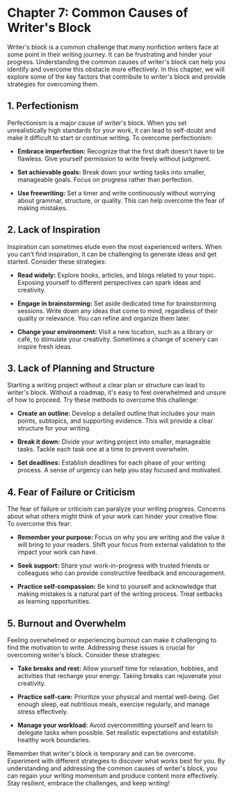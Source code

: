 Chapter 7: Common Causes of Writer's Block
==========================================

Writer's block is a common challenge that many nonfiction writers face at some point in their writing journey. It can be frustrating and hinder your progress. Understanding the common causes of writer's block can help you identify and overcome this obstacle more effectively. In this chapter, we will explore some of the key factors that contribute to writer's block and provide strategies for overcoming them.

**1. Perfectionism**
--------------------

Perfectionism is a major cause of writer's block. When you set unrealistically high standards for your work, it can lead to self-doubt and make it difficult to start or continue writing. To overcome perfectionism:

* **Embrace imperfection:** Recognize that the first draft doesn't have to be flawless. Give yourself permission to write freely without judgment.

* **Set achievable goals:** Break down your writing tasks into smaller, manageable goals. Focus on progress rather than perfection.

* **Use freewriting:** Set a timer and write continuously without worrying about grammar, structure, or quality. This can help overcome the fear of making mistakes.

**2. Lack of Inspiration**
--------------------------

Inspiration can sometimes elude even the most experienced writers. When you can't find inspiration, it can be challenging to generate ideas and get started. Consider these strategies:

* **Read widely:** Explore books, articles, and blogs related to your topic. Exposing yourself to different perspectives can spark ideas and creativity.

* **Engage in brainstorming:** Set aside dedicated time for brainstorming sessions. Write down any ideas that come to mind, regardless of their quality or relevance. You can refine and organize them later.

* **Change your environment:** Visit a new location, such as a library or café, to stimulate your creativity. Sometimes a change of scenery can inspire fresh ideas.

**3. Lack of Planning and Structure**
-------------------------------------

Starting a writing project without a clear plan or structure can lead to writer's block. Without a roadmap, it's easy to feel overwhelmed and unsure of how to proceed. Try these methods to overcome this challenge:

* **Create an outline:** Develop a detailed outline that includes your main points, subtopics, and supporting evidence. This will provide a clear structure for your writing.

* **Break it down:** Divide your writing project into smaller, manageable tasks. Tackle each task one at a time to prevent overwhelm.

* **Set deadlines:** Establish deadlines for each phase of your writing process. A sense of urgency can help you stay focused and motivated.

**4. Fear of Failure or Criticism**
-----------------------------------

The fear of failure or criticism can paralyze your writing progress. Concerns about what others might think of your work can hinder your creative flow. To overcome this fear:

* **Remember your purpose:** Focus on why you are writing and the value it will bring to your readers. Shift your focus from external validation to the impact your work can have.

* **Seek support:** Share your work-in-progress with trusted friends or colleagues who can provide constructive feedback and encouragement.

* **Practice self-compassion:** Be kind to yourself and acknowledge that making mistakes is a natural part of the writing process. Treat setbacks as learning opportunities.

**5. Burnout and Overwhelm**
----------------------------

Feeling overwhelmed or experiencing burnout can make it challenging to find the motivation to write. Addressing these issues is crucial for overcoming writer's block. Consider these strategies:

* **Take breaks and rest:** Allow yourself time for relaxation, hobbies, and activities that recharge your energy. Taking breaks can rejuvenate your creativity.

* **Practice self-care:** Prioritize your physical and mental well-being. Get enough sleep, eat nutritious meals, exercise regularly, and manage stress effectively.

* **Manage your workload:** Avoid overcommitting yourself and learn to delegate tasks when possible. Set realistic expectations and establish healthy work boundaries.

Remember that writer's block is temporary and can be overcome. Experiment with different strategies to discover what works best for you. By understanding and addressing the common causes of writer's block, you can regain your writing momentum and produce content more effectively. Stay resilient, embrace the challenges, and keep writing!
